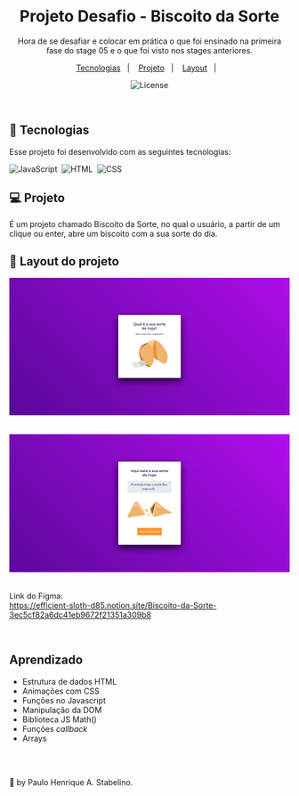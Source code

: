 <h1 align="center"> Projeto Desafio - Biscoito da Sorte</h1>

<p align="center">
Hora de se desafiar e colocar em prática o que foi ensinado na primeira fase do stage 05 e o que foi visto nos stages anteriores.

<p align="center">
  <a href="#-tecnologias">Tecnologias</a>&nbsp;&nbsp;&nbsp;|&nbsp;&nbsp;&nbsp;
  <a href="#-projeto">Projeto</a>&nbsp;&nbsp;&nbsp;|&nbsp;&nbsp;&nbsp;
  <a href="#-layout">Layout</a>&nbsp;&nbsp;&nbsp;|&nbsp;&nbsp;&nbsp;
</p>

<p align="center">
  <img alt="License" src="https://img.shields.io/static/v1?label=license&message=MIT&color=49AA26&labelColor=000000">
</p>

<br>

## 🚀 Tecnologias

Esse projeto foi desenvolvido com as seguintes tecnologias:

![JavaScript](https://img.shields.io/badge/-JavaScript-05122A?style=flat&logo=javascript)&nbsp;
![HTML](https://img.shields.io/badge/-HTML-05122A?style=flat&logo=HTML5)&nbsp;
![CSS](https://img.shields.io/badge/-CSS-05122A?style=flat&logo=CSS3&logoColor=1572B6)&nbsp;

## 💻 Projeto

É um projeto chamado Biscoito da Sorte, no qual o usuário, a partir de um clique ou enter, abre um biscoito com a sua sorte do dia.

## 🔖 Layout do projeto

![PRO1-2](./preview01.png)
<br>
<br>

![PRO2-2](./preview02.png)
<br>
<br>

Link do Figma:
<br>
https://efficient-sloth-d85.notion.site/Biscoito-da-Sorte-3ec5cf82a6dc41eb9672f21351a309b8

<br>

## Aprendizado

- Estrutura de dados HTML
- Animações com CSS
- Funções no Javascript
- Manipulação da DOM
- Biblioteca JS Math()
- Funções _callback_
- Arrays

<br>
<br>

🚀 by Paulo Henrique A. Stabelino.
